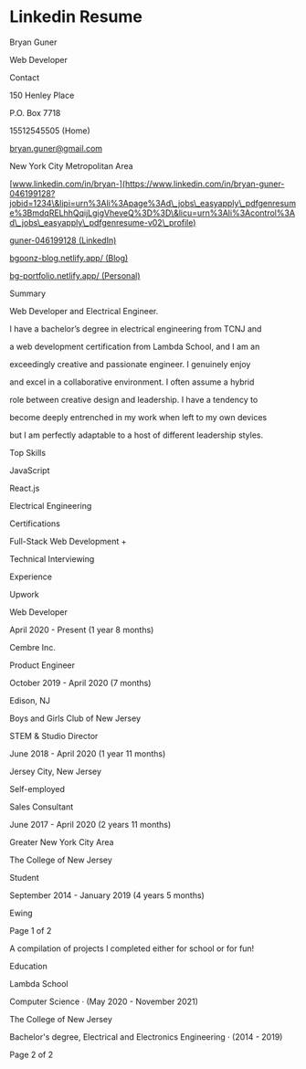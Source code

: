 # Linkedin Resume

Bryan Guner



Web Developer

Contact

150 Henley Place

P.O. Box 7718

15512545505 (Home)

[bryan.guner@gmail.com](mailto:bryan.guner@gmail.com)

New York City Metropolitan Area

[www.linkedin.com/in/bryan-](https://www.linkedin.com/in/bryan-guner-046199128?jobid=1234\&lipi=urn%3Ali%3Apage%3Ad\_jobs\_easyapply\_pdfgenresume%3BmdqRELhhQqijLgigVheveQ%3D%3D\&licu=urn%3Ali%3Acontrol%3Ad\_jobs\_easyapply\_pdfgenresume-v02\_profile)

[guner-046199128](https://www.linkedin.com/in/bryan-guner-046199128?jobid=1234\&lipi=urn%3Ali%3Apage%3Ad\_jobs\_easyapply\_pdfgenresume%3BmdqRELhhQqijLgigVheveQ%3D%3D\&licu=urn%3Ali%3Acontrol%3Ad\_jobs\_easyapply\_pdfgenresume-v02\_profile)[ ](https://www.linkedin.com/in/bryan-guner-046199128?jobid=1234\&lipi=urn%3Ali%3Apage%3Ad\_jobs\_easyapply\_pdfgenresume%3BmdqRELhhQqijLgigVheveQ%3D%3D\&licu=urn%3Ali%3Acontrol%3Ad\_jobs\_easyapply\_pdfgenresume-v02\_profile)[(LinkedIn)](https://www.linkedin.com/in/bryan-guner-046199128?jobid=1234\&lipi=urn%3Ali%3Apage%3Ad\_jobs\_easyapply\_pdfgenresume%3BmdqRELhhQqijLgigVheveQ%3D%3D\&licu=urn%3Ali%3Acontrol%3Ad\_jobs\_easyapply\_pdfgenresume-v02\_profile)

[bgoonz-blog.netlify.app/](https://bgoonz-blog.netlify.app)[ ](https://bgoonz-blog.netlify.app)[(Blog)](https://bgoonz-blog.netlify.app)

[bg-portfolio.netlify.app/](https://bg-portfolio.netlify.app)[ ](https://bg-portfolio.netlify.app)[(Personal)](https://bg-portfolio.netlify.app)

Summary

Web Developer and Electrical Engineer.

I have a bachelor’s degree in electrical engineering from TCNJ and

a web development certification from Lambda School, and I am an

exceedingly creative and passionate engineer. I genuinely enjoy

and excel in a collaborative environment. I often assume a hybrid

role between creative design and leadership. I have a tendency to

become deeply entrenched in my work when left to my own devices

but I am perfectly adaptable to a host of different leadership styles.

Top Skills

JavaScript

React.js

Electrical Engineering

Certifications

Full-Stack Web Development +

Technical Interviewing

Experience

Upwork

Web Developer

April 2020 - Present (1 year 8 months)

Cembre Inc.

Product Engineer

October 2019 - April 2020 (7 months)

Edison, NJ

Boys and Girls Club of New Jersey

STEM & Studio Director

June 2018 - April 2020 (1 year 11 months)

Jersey City, New Jersey

Self-employed

Sales Consultant

June 2017 - April 2020 (2 years 11 months)

Greater New York City Area

The College of New Jersey

Student

September 2014 - January 2019 (4 years 5 months)

Ewing

Page 1 of 2

A compilation of projects I completed either for school or for fun!

Education

Lambda School

Computer Science · (May 2020 - November 2021)

The College of New Jersey

Bachelor's degree, Electrical and Electronics Engineering · (2014 - 2019)

Page 2 of 2
